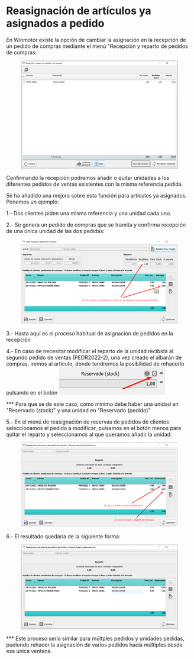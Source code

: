 # Reasignación de artículos ya asignados a pedido

En Winmotor existe la opción de cambiar la asignación en la recepción de un pedido de compras mediante el menú "Recepción y reparto de pedidos de compras:

<figure><img src="../.gitbook/assets/imagen (19).png" alt=""><figcaption></figcaption></figure>

Confirmando la recepción podremos añadir o quitar unidades a los diferentes pedidos de ventas existentes con la misma referencia pedida.

Se ha añadido una mejora sobre esta función para artículos ya asignados. Ponemos un ejemplo:

1.- Dos clientes piden una misma referencia y una unidad cada uno.&#x20;

2.- Se genera un pedido de compras que se tramita y confirma recepción de una única unidad de las dos pedidas:

<figure><img src="../.gitbook/assets/imagen (15).png" alt=""><figcaption></figcaption></figure>

3.- Hasta aquí es el proceso habitual de asignación de pedidos en la recepción

4.- En caso de necesitar modificar el reparto de la unidad recibida al segundo pedido de ventas (PEDR2022-2), una vez creado el albarán de compras, iremos al artículo, donde tendremos la posibilidad de rehacerlo pulsando en el botón <img src="../.gitbook/assets/imagen (9).png" alt="" data-size="original">&#x20;

\*\*\* Para que se de este caso, como mínimo debe haber una unidad en "Reservado (stock)" y una unidad en "Reservado (pedido)"

5.- En el menú de reasignación de reservas de pedidos de clientes seleccionamos el pedido a modificar, pulsamos en el botón menos para quitar el reparto y seleccionamos al que queramos añadir la unidad:

<figure><img src="../.gitbook/assets/imagen.png" alt=""><figcaption></figcaption></figure>

6.- El resultado quedaría de la siguiente forma:

<figure><img src="../.gitbook/assets/imagen (1).png" alt=""><figcaption></figcaption></figure>

\*\*\* Este proceso sería similar para múltples pedidos y unidades pedidas, pudiendo rehacer la asignación de varios pedidos hacia múltiples desde esa única ventana.
